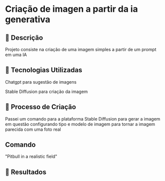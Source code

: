 # Criação de imagen a partir da ia generativa 

## 📒 Descrição
Projeto consiste na criação de uma imagem simples a partir de um prompt em uma IA

## 🤖 Tecnologias Utilizadas
Chatgpt para sugestão de imagens

Stable Diffusion para criação da imagem

## 🧐 Processo de Criação
Passei um comando para a plataforma Stable Diffusion para gerar a imagem em questão configurando tipo e modelo de imagem para tornar a imagem parecida com uma foto real 

## Comando

"Pitbull in a realistic field"

## 🚀 Resultados

